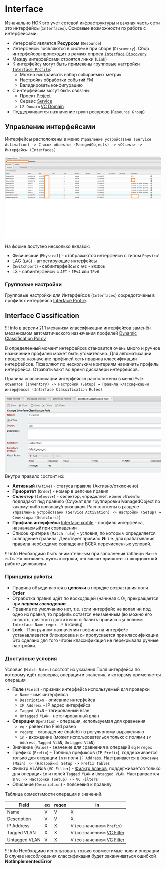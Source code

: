 # Interface

Изначально НОК это учет сетевой инфраструктуры и важная часть сети это интерфейсы (`Interfaces`). Основные возможности по работе с интерфейсами:

* Интерфейс является **Ресурсом** (`Resource`)
* Интерфейсы появляются в системе при сборе (`Discovery`). Сбор интерфейсов происходит в рамках опроса [`Interface Discovery`](../../../../admin/reference/discovery/box/interface.md)
* Между интерфейсами строятся линки (`Link`)
* К интерфейсу могут быть применены групповые настройки [`Interface Profile`](../interface-profile/index.md):
    * Можно настраивать набор собираемых метрик
    * Настройку обработки событий FM
    * Валидировать конфигурацию
* С интерфейсом могут быть связаны:
    * Проект [Project]()
    * Сервис [Service](../service/index.md)
    * `L2 Domain` [VC Domain]()
* Поддерживается назначение групп ресурсов (`Resource Group`)

## Управление интерфейсами

Интерфейсы расположены в меню `Управление устройствами (Service Activation) -> Список объектов (ManagedObjects) -> <Объект> -> Интерфейсы (Interfaces)`

![](images/interfaces-mo-physical-form.png)

На форме доступно несколько вкладок:

* Физический (`Physical`) - отображаются интерфейсы с типом `Physical`
* LAG (`LAG`) - аггрегирующие интерфейсы
* (`Switchport`) - сабинтерфейсы с `AFI` - `BRIDGE`
* L3 - сабинтерфейсы с `AFI` - `IPv4` или `IPv6`

### Групповые настройки

Групповые настройки для Интерфейсов (`Interfaces`) сосредоточены в профилях интерфейса [Interface Profile](../interface-profile/index.md).


## Interface Classification

!!! info в версии 21.1 механизм классификации интерфейсов заменён механизмом автоматического назначения профилей [Dynamic Classification Policy](../dynamic-classification-policy/index.md)

В определённый момент интерфейсов становится очень много и ручное назначение профилей может быть утомительно. Для автоматизации процесса назначение профилей есть правила классификации интерфейсов. Позволяют по нескольким критериям назначить профиль интерфейса. Отрабатывают во время дискавери интерфейсов.


Правила классификации интерфейсов расположены в меню `Учёт объектов (Inventory) -> Настройки (Setup) → Правила классификации интерфейсов (Interface Classification Rules)`

![](images/iface_classification_rule_exmpl1.png)
Внутри правило состоит из:

* **Активный** (`Active`) - статуса правила (Активно/отключено)
* **Приоритет** (`Order`) - номер в цепочке правил
* **Селектор** (`Selector`) - селектор, определяет, какие объекты подпадают под правило (Служат для группировки ManagedObject по какому-либо признаку/признакам. Расположены в разделе `Управление устройствами (Service Activation) -> Настройки (Setup) → Селекторы (Selectors)`)
* **Профиль интерфейса** [Interface profile](../interface-profile/index.md) - профиль интерфейса, назначаемый при совпадении
* Список критерив (`Match rule`) - условия, по которым определяется совпадение правила. Действует правило **И**: т.е. для срабатывания правила необходимо совпадение ВСЕХ перечисленных условий.

!!! info Необходимо быть внимательным при заполнении таблицы `Match rule`. Не оставлять пустые строки, это может привести к некорректной работе дисквавери.

### Принципы работы

* Правила объединяются в **цепочки** в порядке возрастания поля **Order**
* Отработка правил идёт по восходящей (начиная с 0), прекращается при ***первом совпадении***.
* Правила по умолчанию нет, т.е. если интерфейс не попал ни под одно из правил, то профиль остаётся неизменным (но можно его создать, для этого достаточно добавить правила с условием `Interface Name regex .*` в конец)
* **Lock** - При ручном назначении профиля на интерфейс устанавливается блокировка и он пропускается при классификации. Это сделано для того чтобы классификация не перекрывала ручные настройки.


### Доступные условия

Условия (`Match Rules`) состоят из указания Поля интерфейса по которому идёт проверка, операции и значения, к которому применяется операция

* **Поле** (`Field`) - признак интерфейса используемый для проверки
  * `Name` - имя интерфейса
  * `Description` - описание интерфейса
  * `IP Address` - IP адрес интерфейса
  * `Tagged VLAN` - тэгированный влан
  * `Untagged VLAN` - нетэгированный влан
* **Операция** `Operation` - операция, используемая для сравнения
  * `eq` - равенство Field равно
  * `regexp` - совпадение (match) по регулярному выраженияю
  * `in` - вхождение (может использователься только с полями `IP Address`, `Tagged VLAN`, `Untagged VLAN`)
* Значение (`Value`) - значение для сравнения в операций `eq` и `regex`
* Префикс (`Prefix`) - Таблица префиксов (`IP Prefix`), поддерживается только для операции `in` и поля `IP Address`. Настраивается в `Основные (Main) -> (Настройки) Setup -> Prefix Tables`
* Фильтр VLANов (`VC Filter`) - [Фильтр вланов](../vc-filter/index.md), поддерживается только для операции `in` и полей `Tagged VLAN` и `Untagged VLAN`. Настраивается в `VC -> Настройки (Setup) -> VC Filters`
* Описание (`Description`) - пояснения к правилу

Таблица соместимости операция и значений.

| Field         | eq | regex | in | 
| ---           | --- | --- | --- |
| Name          | V | V | X |
| Description   | V | V | X |
| IP Address    | X | X | V (cо значением `Prefix`) |
| Tagged VLAN   | X | X | V (cо значением [VC Filter](../vc-filter/index.md) |
| Untagged VLAN | V | X | V (cо значением [VC Filter](../vc-filter/index.md) |


!!! info Необходимо использовать только совместимые поля и операции. В случае несоблюдения классификация будет заканчиваться ошибкой **NotImplemented Error**


